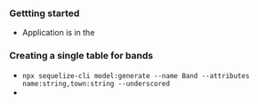 ### Gettting started

- Application is in the

### Creating a single table for bands

- `npx sequelize-cli model:generate --name Band --attributes name:string,town:string --underscored`
-
